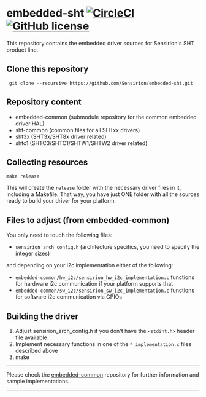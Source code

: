 # embedded-sht [![CircleCI](https://circleci.com/gh/Sensirion/embedded-sht.svg?style=shield)](https://circleci.com/gh/Sensirion/embedded-sht) [![GitHub license](https://img.shields.io/badge/license-BSD3-blue.svg)](https://raw.githubusercontent.com/Sensirion/embedded-sht/master/LICENSE)
This repository contains the embedded driver sources for Sensirion's
SHT product line.

## Clone this repository
```
 git clone --recursive https://github.com/Sensirion/embedded-sht.git
```

## Repository content
* embedded-common (submodule repository for the common embedded driver HAL)
* sht-common (common files for all SHTxx drivers)
* sht3x (SHT3x/SHT8x driver related)
* shtc1 (SHTC3/SHTC1/SHTW1/SHTW2 driver related)

## Collecting resources
```
make release
```
This will create the `release` folder with the necessary driver files in it,
including a Makefile. That way, you have just ONE folder with all the sources
ready to build your driver for your platform.

## Files to adjust (from embedded-common)
You only need to touch the following files:

* `sensirion_arch_config.h` (architecture specifics, you need to specify
the integer sizes)

and depending on your i2c implementation either of the following:

* `embedded-common/hw_i2c/sensirion_hw_i2c_implementation.c`
  functions for hardware i2c communication if your platform supports that
* `embedded-common/sw_i2c/sensirion_sw_i2c_implementation.c`
  functions for software i2c communication via GPIOs

## Building the driver
1. Adjust sensirion\_arch\_config.h if you don't have the `<stdint.h>` header
   file available
2. Implement necessary functions in one of the `*_implementation.c` files
   described above
3. make

---

Please check the [embedded-common](https://github.com/Sensirion/embedded-common)
repository for further information and sample implementations.

---
